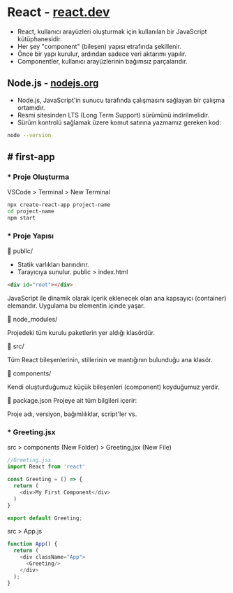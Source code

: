 # React - [react.dev](https://react.dev/)
- React, kullanıcı arayüzleri oluşturmak için kullanılan bir JavaScript kütüphanesidir.
- Her şey "component" (bileşen) yapısı etrafında şekillenir.
- Önce bir yapı kurulur, ardından sadece veri aktarımı yapılır.
- Componentler, kullanıcı arayüzlerinin bağımsız parçalarıdır.

## Node.js - [nodejs.org](https://nodejs.org/tr) 
- Node.js, JavaScript'in sunucu tarafında çalışmasını sağlayan bir çalışma ortamıdır.
- Resmi sitesinden LTS (Long Term Support) sürümünü indirilmelidir.
- Sürüm kontrolü sağlamak üzere komut satırına yazmamız gereken kod:

```bash
node --version
```
## # first-app
###  * Proje Oluşturma
VSCode > Terminal > New Terminal
```bash
npx create-react-app project-name
cd project-name
npm start
```
### * Proje Yapısı
📁 public/
- Statik varlıkları barındırır.
- Tarayıcıya sunulur.
public > index.html
```html
<div id="root"></div>
```
JavaScript ile dinamik olarak içerik eklenecek olan ana kapsayıcı (container) elemandır. Uygulama bu elementin içinde yaşar.

📁 node_modules/

Projedeki tüm kurulu paketlerin yer aldığı klasördür.

📁 src/

Tüm React bileşenlerinin, stillerinin ve mantığının bulunduğu ana klasör.

📁 components/

Kendi oluşturduğumuz küçük bileşenleri (component) koyduğumuz yerdir.

📄 package.json
Projeye ait tüm bilgileri içerir:

Proje adı, versiyon, bağımlılıklar, script'ler vs.

###  * Greeting.jsx
src > components (New Folder) > Greeting.jsx (New File)
```javascript
//Greeting.jsx
import React from 'react'

const Greeting = () => {
  return (
    <div>My First Component</div>
  )
}

export default Greeting;
```
src > App.js
```javascript
function App() {
  return (
    <div className="App">
      <Greeting/>
    </div>
  );
}
```